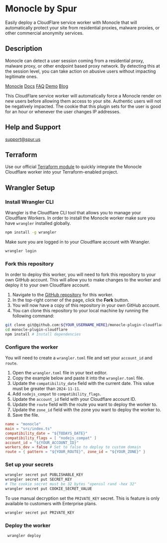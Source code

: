 # Monocle by Spur

Easily deploy a CloudFlare service worker with Monocle that will automatically protect your site from residential proxies, malware proxies, or other commercial anonymity services.

## Description

Monocle can detect a user session coming from a residential proxy, malware proxy, or other endpoint based proxy network. By detecting this at the session level, you can take action on abusive users without impacting legitimate ones.

[Monocle](https://spur.us/monocle)
[Docs](https://docs.spur.us/#/monocle)
[FAQ](https://spur.us/monocle/#faqs)
[Demo](https://spur.us/app/demos/monocle/form)
[Blog](https://spur.us/announcing-monocle-community-edition)

This CloudFlare service worker will automatically force a Monocle render on new users before allowing them access to your site. Authentic users will not be negatively impacted. The cookie that this plugin sets for the user is good for an hour or whenever the user changes IP addresses.

## Help and Support

support@spur.us

## Terraform

Use our official [Terraform module](https://registry.terraform.io/modules/spurintel/worker-spur-monocle/cloudflare/latest) to quickly integrate the Monocle Cloudflare worker into your Terraform-enabled project.

## Wrangler Setup

### Install Wrangler CLI

Wrangler is the Cloudflare CLI tool that allows you to manage your Cloudflare Workers.
In order to install the Monocle worker make sure you have `wrangler` installed globally.

```sh
npm install -g wrangler
```

Make sure you are logged in to your Cloudflare account with Wrangler.

```sh
wrangler login
```

### Fork this repository

In order to deploy this worker, you will need to fork this repository to your own GitHub account.
This will allow you to make changes to the worker and deploy it to your own Cloudflare account.

1. Navigate to the [GitHub repository](https://github.com/spurintel/monocle-plugin-cloudflare) for this worker.
2. In the top-right corner of the page, click the **Fork** button.
3. You will now have a copy of this repository in your own GitHub account.
4. You can clone this repository to your local machine by running the following command:

```sh
git clone git@github.com:${YOUR_USERNAME_HERE}/monocle-plugin-cloudflare.git
cd monocle-plugin-cloudflare
npm install # Install dependencies
```

### Configure the worker

You will need to create a `wrangler.toml` file and set your `account_id` and `route`.

1. Open the `wrangler.toml` file in your text editor.
2. Copy the example below and paste it into the `wrangler.toml` file.
3. Update the `compatibility_date` field with the current date. This value must be greater than `2024-11-11`.
4. Add `nodejs_compat` to `compatibility_flags`.
5. Update the `account_id` field with your Cloudflare account ID.
6. Update the `route` field with the route you want to deploy the worker to.
7. Update the `zone_id` field with the zone you want to deploy the worker to.
8. Save the file.

```toml
name = "monocle"
main = "src/index.ts"
compatibility_date = "${TODAYS_DATE}"
compatibility_flags = [ "nodejs_compat" ]
account_id = "${YOUR_ACCOUNT_ID}"
workers_dev = false # Set to false to deploy to custom domain
route = { pattern = "${YOUR_ROUTE}", zone_id = "${YOUR_ZONE}" }
```

### Set up your secrets

```sh
wrangler secret put PUBLISHABLE_KEY
wrangler secret put SECRET_KEY
# The cookie secret must be 32 bytes "openssl rand -hex 32"
wrangler secret put COOKIE_SECRET_VALUE
```

To use manual decryption set the `PRIVATE_KEY` secret. This is feature is only available to customers with Enterprise plans.

```sh
wrangler secret put PRIVATE_KEY
```

### Deploy the worker

```sh
 wrangler deploy
```
